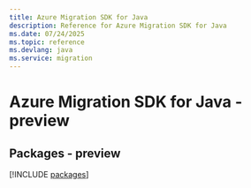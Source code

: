 ```yaml
---
title: Azure Migration SDK for Java
description: Reference for Azure Migration SDK for Java
ms.date: 07/24/2025
ms.topic: reference
ms.devlang: java
ms.service: migration
---
```

# Azure Migration SDK for Java - preview
## Packages - preview
[!INCLUDE [packages](migration-index.md)]